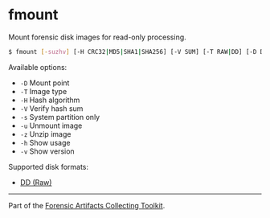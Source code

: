 # fmount
Mount forensic disk images for read-only processing.

```sh
$ fmount [-suzhv] [-H CRC32|MD5|SHA1|SHA256] [-V SUM] [-T RAW|DD] [-D DIRECTORY] IMAGE
```

Available options:

- `-D` Mount point
- `-T` Image type
- `-H` Hash algorithm
- `-V` Verify hash sum
- `-s` System partition only
- `-u` Unmount image
- `-z` Unzip image
- `-h` Show usage
- `-v` Show version

Supported disk formats:

- [DD (Raw)](https://forensics.wiki/raw_image_format/)

---
Part of the [Forensic Artifacts Collecting Toolkit](../README.md).